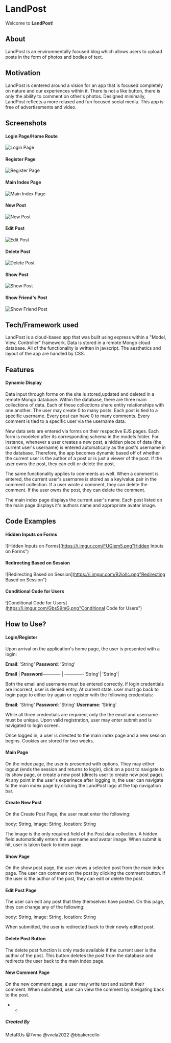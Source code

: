 # LandPost
Welcome to **LandPost**! 

## About
LandPost is an environmentally focused blog which allows users to upload posts in the form of photos and bodies of text. 


## Motivation
LandPost is centered around a vision for an app that is focused completely on nature and our experiences within it. There is not a 
like button, there is only the ability to comment on other's photos. Designed minimally, LandPost reflects a more relaxed and fun
focused social media. This app is free of advertisements and video.


## Screenshots

#### Login Page/Home Route
![Login Page](https://i.imgur.com/QEV6K42.png "Login Page")

#### Register Page
![Register Page](https://i.imgur.com/TMWDw8h.png "Register Page")

#### Main Index Page
![Main Index Page](https://i.imgur.com/xazY3l0.jpg "Main Index Page")

#### New Post
![New Post](https://i.imgur.com/VSFah7s.png "New Post")

#### Edit Post
![Edit Post](https://i.imgur.com/pBg9XZN.png "Edit Post")

#### Delete Post
![Delete Post](https://i.imgur.com/WnZq8Yf.png "Delete Your Post")

#### Show Post
![Show Post](https://i.imgur.com/yuloH2R.png "Show Your Post")

#### Show Friend's Post
![Show Friend Post](https://i.imgur.com/kaR9cx0.png "Show Friend's Post")

## Tech/Framework used
LandPost is a cloud-based app that was built using express within a "Model, View, Controller" framework. Data is stored in a remote Mongo cloud database. All of the functionality is written in javscript. The aesthetics and layout of the app are handled by CSS. 


## Features
#### Dynamic Display

Data input through forms on the site is stored,updated and deleted in a remote Mongo database. Within the database, there are three main collections of data. Each of these collections share entity relationships with one another. The user may create 0 to many posts. Each post is tied to a specific username. Every post can have 0 to many comments. Every comment is tied to a specific user via the username data. 

New data sets are entered via forms on their respective EJS pages. Each form is modeled after its corresponding schema in the models folder. For instance, whenever a user creates a new post, a hidden piece of data (the current user's username) is entered automatically as the post's username in the database. Therefore, the app becomes dynamic based off of whether the current user is the author of a post or is just a viewer of the post. If the user owns the post, they can edit or delete the post. 

The same functionality applies to comments as well. When a comment is entered, the current user's username is stored as a key/value pair in the comment collection. If a user wrote a comment, they can delete the comment. If the user owns the post, they can delete the comment. 

The main index page displays the current user's name. Each post listed on the main page displays it's authors name and appropriate avatar image. 


## Code Examples
#### Hidden Inputs on Forms
![Hidden Inputs on Forms](https://i.imgur.com/FUGlem5.png"Hidden Inputs on Forms")

#### Redirecting Based on Session
![Redirecting Based on Session](https://i.imgur.com/B2ioIlc.png"Redirecting Based on Session")

#### Conditional Code for Users
![Conditional Code for Users](https://i.imgur.com/GbsS9mG.png"Conditional Code for Users")

## How to Use?
#### Login/Register
Upon arrival on the application's home page, the user is presented with a login:

**Email**: 'String' 
**Password**: 'String'

**Email** | **Password**———— | ————-'String'| 'String'| 

Both the email and username must be entered correctly. If login credentials are incorrect, user is denied entry. At current state, user must go back 
to login page to either try again or register with the following credentials:


**Email**: 'String' 
**Password**: 'String'
**Username**: 'String'

While all three credentials are required, only the the email and username must be unique. Upon valid registration, user may enter submit and is navigated to login screen. 

Once logged in, a user is directed to the main index page and a new session begins. Cookies are stored for two weeks. 

#### Main Page
On the index page, the user is presented with options. They may either logout (ends the session and returns to login), click on a post to navigate to its show page, or create a new post (directs user to create new post page). At any point in the user's experinece after logging in, the user can navigate to the main index page by clicking the LandPost logo at the top navigation bar. 

#### Create New Post 
On the Create Post Page, the user must enter the following:

body: String,
image:  String,
location: String

The image is the only required field of the Post data collection. A hidden field automatically enters the username and avatar image. When submit is hit, user is taken back to index page.

#### Show Page
On the show post page, the user views a selected post from the main index page. The user can comment on the post by clicking the comment button. If the user is the author of the post, they can edit or delete the post.

#### Edit Post Page
The user can edit any post that they themselves have posted. On this page, they can change any of the following:

body: String,
image: String,
location: String

When submitted, the user is redirected back to their newly edited post.
#### Delete Post Button
The delete post function is only made available if the current user is the author of the post. This button deletes the post from the database and redirects the user back to the main index page.

#### New Comment Page
On the new comment page, a user may write text and submit their comment. When submitted, user can view the comment by navigating back to the post.

- - 

##### Created By
MetaRUs
@7vma
@vvela2022
@bbakercello